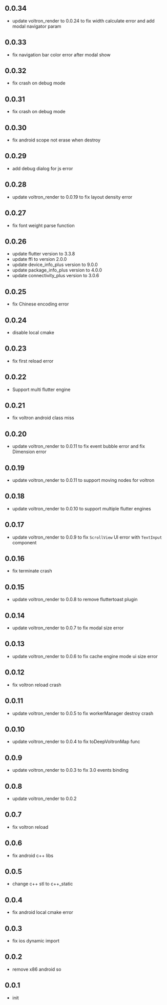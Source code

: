 ## 0.0.34

- update voltron_render to 0.0.24 to fix width calculate error and add modal navigator param

## 0.0.33

- fix navigation bar color error after modal show

## 0.0.32

- fix crash on debug mode

## 0.0.31

- fix crash on debug mode

## 0.0.30

- fix android scope not erase when destroy

## 0.0.29

- add debug dialog for js error

## 0.0.28

- update voltron_render to 0.0.19 to fix layout density error

## 0.0.27

- fix font weight parse function

## 0.0.26

- update flutter version to 3.3.8
- update ffi to version 2.0.0
- update device_info_plus version to 9.0.0
- update package_info_plus version to 4.0.0
- update connectivity_plus version to 3.0.6

## 0.0.25

- fix Chinese encoding error

## 0.0.24

- disable local cmake 

## 0.0.23

- fix first reload error

## 0.0.22

- Support multi flutter engine

## 0.0.21

- fix voltron android class miss

## 0.0.20

- update voltron_render to 0.0.11 to fix event bubble error and fix Dimension error

## 0.0.19

- update voltron_render to 0.0.11 to support moving nodes for voltron

## 0.0.18

- update voltron_render to 0.0.10 to support multiple flutter engines

## 0.0.17

- update voltron_render to 0.0.9 to fix `ScrollView` UI error with `TextInput` component

## 0.0.16

- fix terminate crash

## 0.0.15

- update voltron_render to 0.0.8 to remove fluttertoast plugin

## 0.0.14

- update voltron_render to 0.0.7 to fix modal size error

## 0.0.13

- update voltron_render to 0.0.6 to fix cache engine mode ui size error

## 0.0.12

- fix voltron reload crash

## 0.0.11

- update voltron_render to 0.0.5 to fix workerManager destroy crash

## 0.0.10

- update voltron_render to 0.0.4 to fix toDeepVoltronMap func

## 0.0.9

- update voltron_render to 0.0.3 to fix 3.0 events binding

## 0.0.8

- update voltron_render to 0.0.2

## 0.0.7

- fix voltron reload

## 0.0.6

- fix android c++ libs

## 0.0.5

- change c++ stl to c++_static

## 0.0.4

- fix android local cmake error

## 0.0.3

- fix ios dynamic import

## 0.0.2

- remove x86 android so

## 0.0.1

- init

